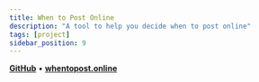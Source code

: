 ```yaml
---
title: When to Post Online
description: "A tool to help you decide when to post online"
tags: [project]
sidebar_position: 9
---
```


[**GitHub**](https://github.com/stefanicjuraj/whentopost.online) • [**whentopost.online**](https://whentopost.online/)
